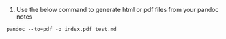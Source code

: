 1. Use the below command to generate html or pdf files from your pandoc notes

```
pandoc --to=pdf -o index.pdf test.md
```
